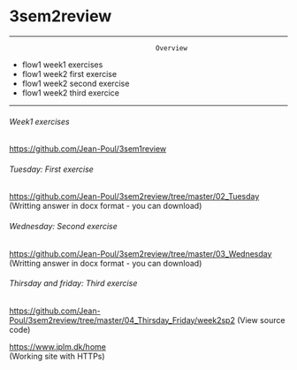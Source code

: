 # 3sem2review
-------------------------------------------------------------------------------------------------
                                         Overview
  - flow1 week1 exercises
  - flow1 week2 first exercise
  - flow1 week2 second exercise
  - flow1 week2 third exercice
-------------------------------------------------------------------------------------------------
###### Week1 exercises
https://github.com/Jean-Poul/3sem1review

###### Tuesday: First exercise

https://github.com/Jean-Poul/3sem2review/tree/master/02_Tuesday 
(Writting answer in docx format - you can download)

###### Wednesday: Second exercise

https://github.com/Jean-Poul/3sem2review/tree/master/03_Wednesday
(Writting answer in docx format - you can download)

###### Thirsday and friday: Third exercise

https://github.com/Jean-Poul/3sem2review/tree/master/04_Thirsday_Friday/week2sp2
(View source code)

https://www.jplm.dk/home  
(Working site with HTTPs)
